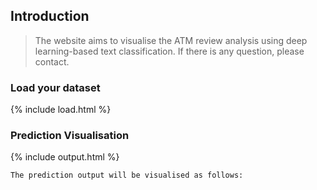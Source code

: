 ## Introduction
> The website aims to visualise the ATM review analysis using deep learning-based text classification.
> If there is any question, please contact. 

### Load your dataset
{% include load.html %}

### Prediction Visualisation
{% include output.html %}
```
The prediction output will be visualised as follows:
```
